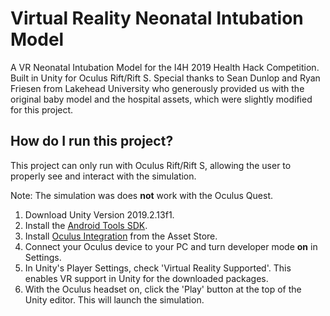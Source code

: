 # Virtual Reality Neonatal Intubation Model

A VR Neonatal Intubation Model for the I4H 2019 Health Hack Competition. Built in Unity for Oculus Rift/Rift S.
Special thanks to Sean Dunlop and Ryan Friesen from Lakehead University who generously provided us with the original baby model 
and the hospital assets, which were slightly modified for this project. 

## How do I run this project? 
This project can only run with Oculus Rift/Rift S, allowing the user to properly see and interact with the simulation. 

Note: The simulation was does **not** work with the Oculus Quest.

1. Download Unity Version 2019.2.13f1.
2. Install the [Android Tools SDK](https://developer.android.com/studio/). 
3. Install [Oculus Integration](https://assetstore.unity.com/packages/tools/integration/oculus-integration-82022)
from the Asset Store.
4. Connect your Oculus device to your PC and turn developer mode **on** in Settings.
5. In Unity's Player Settings, check 'Virtual Reality Supported'. This enables VR support in Unity for the downloaded packages. 
6. With the Oculus headset on, click the 'Play' button at the top of the Unity editor. This will launch the simulation. 
